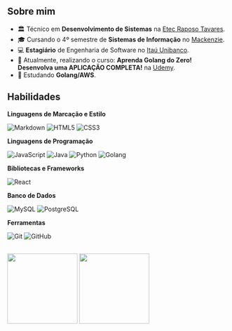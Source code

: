 <div>

## Sobre mim

- 🏛️ Técnico em **Desenvolvimento de Sistemas** na <a href="https://etecraposotavares.cps.sp.gov.br/">Etec Raposo Tavares</a>.
- 🎓 Cursando o 4º semestre de **Sistemas de Informação** no <a href="https://www.mackenzie.br/universidade/sao-paulo-higienopolis">Mackenzie</a>.
- 💻 **Estagiário** de Engenharia de Software no <a href="https://www.itau.com.br">Itaú Unibanco</a>.
- 🔭 Atualmente, realizando o curso: **Aprenda Golang do Zero! Desenvolva uma APLICAÇÃO COMPLETA!** na <a href="https://www.udemy.com">Udemy</a>.
- 🌱 Estudando **Golang/AWS**.

## Habilidades

**Linguagens de Marcação e Estilo**<br>

![Markdown](https://img.shields.io/badge/Markdown-111?style=for-the-badge&logo=markdown&logoColor=white)
![HTML5](https://img.shields.io/badge/HTML5-111?style=for-the-badge&logo=html5&logoColor=E34F26)
![CSS3](https://img.shields.io/badge/CSS3-111?style=for-the-badge&logo=css3&logoColor=1572B6)


**Linguagens de Programação**<br>

![JavaScript](https://img.shields.io/badge/JavaScript-111?style=for-the-badge&logo=javascript&logoColor=F7DF1E)
![Java](https://img.shields.io/badge/java-111?style=for-the-badge&logo=openjdk&logoColor=white)
![Python](https://img.shields.io/badge/python-111?style=for-the-badge&logo=python&logoColor=306998)
![Golang](https://img.shields.io/badge/Go-111?style=for-the-badge&logo=go&logoColor=29BEB0)

**Bibliotecas e Frameworks**

![React](https://img.shields.io/badge/-React-111?style=for-the-badge&logo=React&logoColor=61DAFB)

**Banco de Dados**<br>

![MySQL](https://img.shields.io/badge/MySQL-111?style=for-the-badge&logo=mysql&logoColor=4479A1)
![PostgreSQL](https://img.shields.io/badge/PostgreSQL-111?style=for-the-badge&logo=postgresql&logoColor=0064a5)

**Ferramentas**<br>

![Git](https://img.shields.io/badge/Git-111?style=for-the-badge&logo=git&logoColor=F05032)
![GitHub](https://img.shields.io/badge/GitHub-111?style=for-the-badge&logo=github&logoColor=white)

</div>

<br>

<div>

<img height="160px" src="https://github-readme-stats.vercel.app/api?username=pedrohfz&theme=shadow_red&text_color=FFF">
<img height="160px" src="https://github-readme-stats.vercel.app/api/top-langs/?username=pedrohfz&theme=shadow_red&text_color=FFF">

</div>
